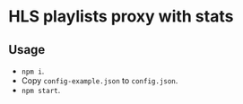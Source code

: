 HLS playlists proxy with stats
==============================

Usage
-----

- `npm i`.
- Copy `config-example.json` to `config.json`.
- `npm start`.
